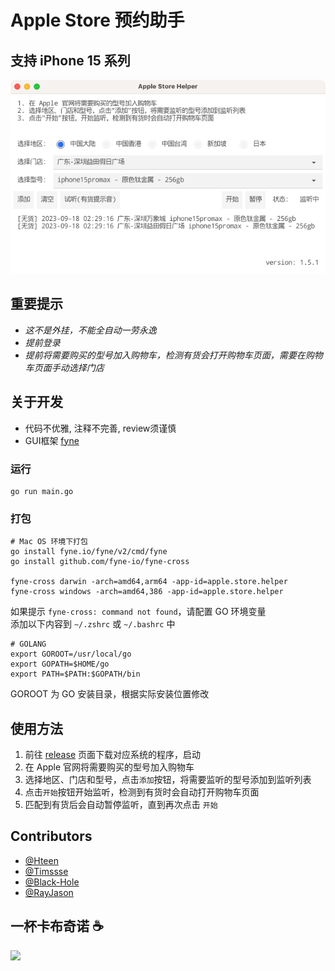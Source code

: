 # Apple Store 预约助手

## 支持 iPhone 15 系列

![UI](v1.5.1-light.png)

## 重要提示
* *这不是外挂，不能全自动一劳永逸*
* *提前登录*
* *提前将需要购买的型号加入购物车，检测有货会打开购物车页面，需要在购物车页面手动选择门店*

## 关于开发
* 代码不优雅, 注释不完善, review须谨慎
* GUI框架 [fyne](https://github.com/fyne-io/fyne)

### 运行
```shell script
go run main.go
```

### 打包
```
# Mac OS 环境下打包
go install fyne.io/fyne/v2/cmd/fyne 
go install github.com/fyne-io/fyne-cross

fyne-cross darwin -arch=amd64,arm64 -app-id=apple.store.helper
fyne-cross windows -arch=amd64,386 -app-id=apple.store.helper
```

如果提示 `fyne-cross: command not found`，请配置 GO 环境变量  
添加以下内容到 `~/.zshrc` 或 `~/.bashrc` 中
```shell script
# GOLANG
export GOROOT=/usr/local/go
export GOPATH=$HOME/go
export PATH=$PATH:$GOPATH/bin
```
GOROOT 为 GO 安装目录，根据实际安装位置修改

## 使用方法

1. 前往 [release](https://github.com/hteen/apple-store-helper/releases) 页面下载对应系统的程序，启动 
2. 在 Apple 官网将需要购买的型号加入购物车
3. 选择地区、门店和型号，点击`添加`按钮，将需要监听的型号添加到监听列表
4. 点击`开始`按钮开始监听，检测到有货时会自动打开购物车页面
5. 匹配到有货后会自动暂停监听，直到再次点击 `开始`

## Contributors
- [@Hteen](https://github.com/hteen)
- [@Timssse](https://github.com/Timssse)
- [@Black-Hole](https://github.com/BlackHole1)
- [@RayJason](https://github.com/RayJason)

## 一杯卡布奇诺 ☕️

<img src='https://tva1.sinaimg.cn/large/0081Kckwly1gls6d2nnicj30i00pcq9i.jpg' width='200px'/>
